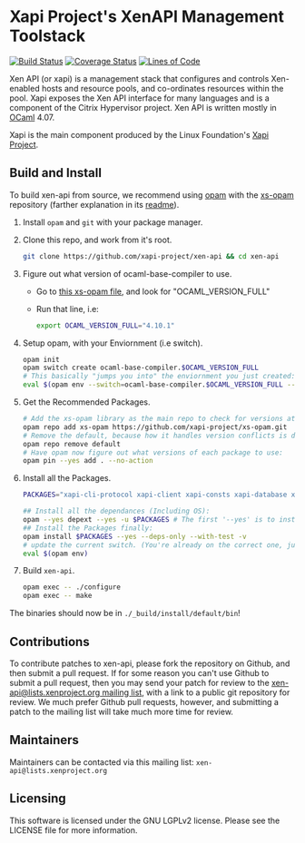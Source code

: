 Xapi Project's XenAPI Management Toolstack
==========================================

[![Build Status](https://travis-ci.org/xapi-project/xen-api.svg?branch=master)](https://travis-ci.org/xapi-project/xen-api)
[![Coverage Status](https://coveralls.io/repos/github/xapi-project/xen-api/badge.svg?branch=master)](https://coveralls.io/github/xapi-project/xen-api?branch=master)
[![Lines of Code](https://tokei.rs/b1/github/xapi-project/xen-api)](https://github.com/xapi-project/xen-api)

Xen API (or xapi) is a management stack that configures and controls
Xen-enabled hosts and resource pools, and co-ordinates resources
within the pool. Xapi exposes the Xen API interface for many
languages and is a component of the Citrix Hypervisor project.
Xen API is written mostly in [OCaml](http://caml.inria.fr/ocaml/)
4.07.

Xapi is the main component produced by the Linux Foundation's
[Xapi Project](http://xenproject.org/developers/teams/xapi.html).

Build and Install
-----------------

To build xen-api from source, we recommend using [opam](https://opam.ocaml.org/doc/Manual.html) with the [xs-opam](https://github.com/xapi-project/xs-opam) repository (farther explanation in its [readme](https://github.com/xapi-project/xs-opam/blob/master/README.md)).

1) Install `opam` and `git` with your package manager.

2) Clone this repo, and work from it's root.

    ```bash
    git clone https://github.com/xapi-project/xen-api && cd xen-api
    ```

3) Figure out what version of ocaml-base-compiler to use.

    - Go to [this xs-opam file](https://raw.githubusercontent.com/xapi-project/xs-opam/master/tools/xs-opam-ci.env), and look for "OCAML_VERSION_FULL"
    - Run that line, i.e:

        ```bash
        export OCAML_VERSION_FULL="4.10.1"
        ```

4) Setup opam, with your Enviornment (i.e switch).

    ```bash
    opam init
    opam switch create ocaml-base-compiler.$OCAML_VERSION_FULL
    # This basically "jumps you into" the enviornment you just created:
    eval $(opam env --switch=ocaml-base-compiler.$OCAML_VERSION_FULL --set-switch)
    ```

5) Get the Recommended Packages.

    ```bash
    # Add the xs-opam library as the main repo to check for versions at:
    opam repo add xs-opam https://github.com/xapi-project/xs-opam.git
    # Remove the default, because how it handles version conflicts is different:
    opam repo remove default
    # Have opam now figure out what versions of each package to use:
    opam pin --yes add . --no-action
    ```

6) Install all the Packages.

    ```bash
    PACKAGES="xapi-cli-protocol xapi-client xapi-consts xapi-database xapi-datamodel xapi-types xapi xe xen-api-sdk xen-api-client xen-api-client-lwt xen-api-client-async xapi-rrdd xapi-rrdd-plugin xapi-rrd-transport xapi-rrd-transport-utils rrd-transport rrdd-plugin rrdd-plugins rrddump gzip http-svr pciutil safe-resources sexpr stunnel uuid xapi-compression xml-light2 zstd vhd-tool"

    ## Install all the dependances (Including OS):
    opam --yes depext --yes -u $PACKAGES # The first '--yes' is to install depext itself
    ## Install the Packages finally:
    opam install $PACKAGES --yes --deps-only --with-test -v
    # update the current switch. (You're already on the correct one, just refresh it).
    eval $(opam env)
    ```

7) Build `xen-api`.

    ```bash
    opam exec -- ./configure
    opam exec -- make
    ```

The binaries should now be in `./_build/install/default/bin`!

Contributions
-------------

To contribute patches to xen-api, please fork the repository on
Github, and then submit a pull request. If for some reason you can't
use Github to submit a pull request, then you may send your patch for
review to the [xen-api@lists.xenproject.org mailing list](http://www.xenproject.org/help/mailing-list.html), with a link to a
public git repository for review. We much prefer Github pull requests,
however, and submitting a patch to the mailing list will take much
more time for review.

Maintainers
-----------

Maintainers can be contacted via this mailing list: `xen-api@lists.xenproject.org`

Licensing
---------

This software is licensed under the GNU LGPLv2 license. Please see the
LICENSE file for more information.
